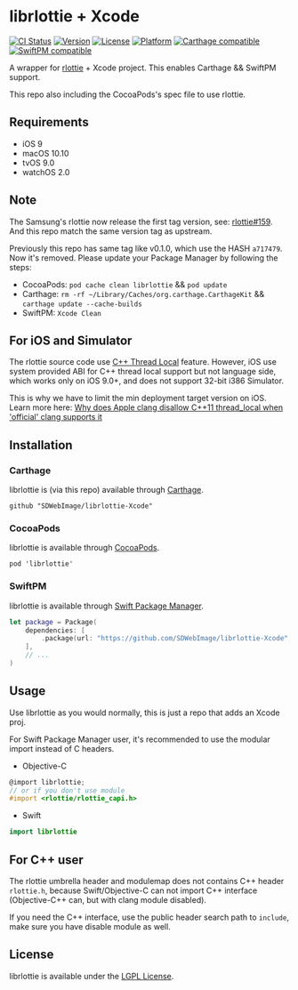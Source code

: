 # librlottie + Xcode

[![CI Status](http://img.shields.io/travis/SDWebImage/librlottie-Xcode.svg?style=flat)](https://travis-ci.org/SDWebImage/librlottie-Xcode)
[![Version](https://img.shields.io/cocoapods/v/librlottie.svg?style=flat)](http://cocoapods.org/pods/librlottie)
[![License](https://img.shields.io/cocoapods/l/librlottie.svg?style=flat)](http://cocoapods.org/pods/librlottie)
[![Platform](https://img.shields.io/cocoapods/p/librlottie.svg?style=flat)](http://cocoapods.org/pods/librlottie)
[![Carthage compatible](https://img.shields.io/badge/Carthage-compatible-4BC51D.svg?style=flat)](https://github.com/SDWebImage/librlottie-Xcode)
[![SwiftPM compatible](https://img.shields.io/badge/SwiftPM-compatible-brightgreen.svg)](https://swift.org/package-manager/)

A wrapper for [rlottie](https://github.com/Samsung/rlottie) + Xcode project.
This enables Carthage && SwiftPM support.

This repo also including the CocoaPods's spec file to use rlottie.

## Requirements

+ iOS 9
+ macOS 10.10
+ tvOS 9.0
+ watchOS 2.0

## Note

The Samsung's rlottie now release the first tag version, see: [rlottie#159](https://github.com/Samsung/rlottie/issues/159). And this repo match the same version tag as upstream.

Previously this repo has same tag like v0.1.0, which use the HASH `a717479`. Now it's removed. Please update your Package Manager by following the steps:

+ CocoaPods: `pod cache clean librlottie` && `pod update`
+ Carthage: `rm -rf ~/Library/Caches/org.carthage.CarthageKit` && `carthage update --cache-builds`
+ SwiftPM: `Xcode Clean`

## For iOS and Simulator

The rlottie source code use [C++ Thread Local](https://cppreference.com/w/cpp/keyword/thread_local) feature. However, iOS use system provided ABI for C++ thread local support but not language side, which works only on iOS 9.0+, and does not support 32-bit i386 Simulator.

This is why we have to limit the min deployment target version on iOS. Learn more here: [Why does Apple clang disallow C++11 thread_local when 'official' clang supports it](https://stackoverflow.com/questions/28094794/why-does-apple-clang-disallow-c11-thread-local-when-official-clang-supports)

## Installation

### Carthage

librlottie is (via this repo) available through [Carthage](https://github.com/Carthage/Carthage).

```
github "SDWebImage/librlottie-Xcode"
```

### CocoaPods

librlottie is available through [CocoaPods](https://github.com/CocoaPods/CocoaPods).

```
pod 'librlottie'
```

### SwiftPM

librlottie is available through [Swift Package Manager](https://img.shields.io/badge/SwiftPM-compatible-brightgreen.svg).

```swift
let package = Package(
    dependencies: [
        .package(url: "https://github.com/SDWebImage/librlottie-Xcode", from: "0.1.0")
    ],
    // ...
)
```

## Usage

Use librlottie as you would normally, this is just a repo that adds an Xcode proj.

For Swift Package Manager user, it's recommended to use the modular import instead of C headers.

+ Objective-C

```objective-c
@import librlottie;
// or if you don't use module
#import <rlottie/rlottie_capi.h>
```

+ Swift

```swift
import librlottie
```

## For C++ user

The rlottie umbrella header and modulemap does not contains C++ header `rlottie.h`, because Swift/Objective-C can not import C++ interface (Objective-C++ can, but with clang module disabled).

If you need the C++ interface, use the public header search path to `include`, make sure you have disable module as well.

## License

librlottie is available under the [LGPL License](https://github.com/Samsung/rlottie/blob/master/COPYING).


